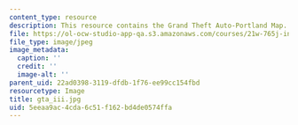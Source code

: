 ```yaml
---
content_type: resource
description: This resource contains the Grand Theft Auto-Portland Map.
file: https://ol-ocw-studio-app-qa.s3.amazonaws.com/courses/21w-765j-interactive-and-non-linear-narrative-theory-and-practice-spring-2006/5eeaa9ac4cda6c51f162bd4de0574ffa_gta_iii.jpg
file_type: image/jpeg
image_metadata:
  caption: ''
  credit: ''
  image-alt: ''
parent_uid: 22ad0398-3119-dfdb-1f76-ee99cc154fbd
resourcetype: Image
title: gta_iii.jpg
uid: 5eeaa9ac-4cda-6c51-f162-bd4de0574ffa
---
```

